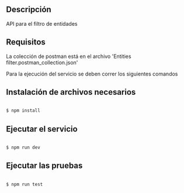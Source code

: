 ## Descripción
API para el filtro de entidades


## Requisitos

La colección de postman está en el archivo 'Entities filter.postman_collection.json'

Para la ejecución del servicio se deben correr los siguientes comandos

## Instalación de archivos necesarios


```bash

$ npm install

```
  

## Ejecutar el servicio
  

```bash

$ npm run dev

```


## Ejecutar las pruebas

```bash

$ npm run test

```
